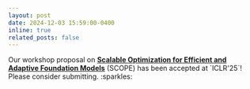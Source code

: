 ```yaml
---
layout: post
date: 2024-12-03 15:59:00-0400
inline: true
related_posts: false
---
```

<p>
Our workshop proposal on <a target="_blank" href="https://scope-workshop.github.io/"><b>Scalable Optimization for Efficient and Adaptive Foundation Models</b></a> (SCOPE) has been accepted at `ICLR'25`! Please consider submitting. :sparkles:
</p>